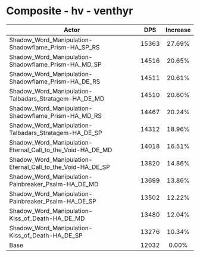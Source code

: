 # Composite - hv - venthyr
| Actor | DPS | Increase |
|---|:---:|:---:|
|Shadow_Word_Manipulation-Shadowflame_Prism-HA_SP_RS|15363|27.69%|
|Shadow_Word_Manipulation-Shadowflame_Prism-HA_MD_SP|14516|20.65%|
|Shadow_Word_Manipulation-Shadowflame_Prism-HA_DE_RS|14511|20.61%|
|Shadow_Word_Manipulation-Talbadars_Stratagem-HA_DE_MD|14510|20.60%|
|Shadow_Word_Manipulation-Shadowflame_Prism-HA_MD_RS|14467|20.24%|
|Shadow_Word_Manipulation-Talbadars_Stratagem-HA_DE_SP|14312|18.96%|
|Shadow_Word_Manipulation-Eternal_Call_to_the_Void-HA_DE_MD|14018|16.51%|
|Shadow_Word_Manipulation-Eternal_Call_to_the_Void-HA_DE_SP|13820|14.86%|
|Shadow_Word_Manipulation-Painbreaker_Psalm-HA_DE_MD|13699|13.86%|
|Shadow_Word_Manipulation-Painbreaker_Psalm-HA_DE_SP|13502|12.22%|
|Shadow_Word_Manipulation-Kiss_of_Death-HA_DE_MD|13480|12.04%|
|Shadow_Word_Manipulation-Kiss_of_Death-HA_DE_SP|13276|10.34%|
|Base|12032|0.00%|
